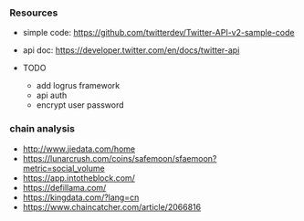### Resources

- simple code: https://github.com/twitterdev/Twitter-API-v2-sample-code

- api doc: https://developer.twitter.com/en/docs/twitter-api


    
- TODO
    - add logrus framework
    - api auth
    - encrypt user password


### chain analysis

- http://www.jiedata.com/home
- https://lunarcrush.com/coins/safemoon/sfaemoon?metric=social_volume
- https://app.intotheblock.com/
- https://defillama.com/
- https://kingdata.com/?lang=cn
- https://www.chaincatcher.com/article/2066816